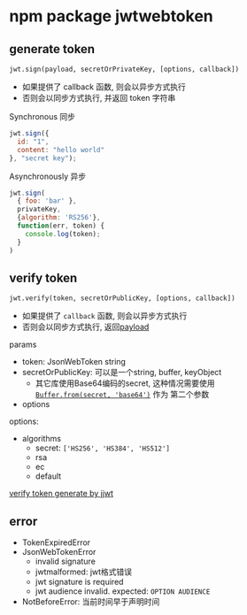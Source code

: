 # npm package jwtwebtoken

## generate token

`jwt.sign(payload, secretOrPrivateKey, [options, callback])`

- 如果提供了 callback 函数, 则会以异步方式执行
- 否则会以同步方式执行, 并返回 token 字符串

Synchronous 同步

```js
jwt.sign({
  id: "1",
  content: "hello world"
}, "secret key");
```

Asynchronously 异步

```js
jwt.sign(
  { foo: 'bar' },
  privateKey,
  {algorithm: 'RS256'},
  function(err, token) {
    console.log(token);
  }
)
```

## verify token

`jwt.verify(token, secretOrPublicKey, [options, callback])`

- 如果提供了 `callback` 函数, 则会以异步方式执行
- 否则会以同步方式执行, 返回[payload](/sorted/Network/Http_Token_JWT.md#payload)

params

- token: JsonWebToken string
- secretOrPublicKey: 可以是一个string, buffer, keyObject
  - 其它库使用Base64编码的secret, 这种情况需要使用[`Buffer.from(secret, 'base64')`](NodeJS_API.md#buffer) 作为 第二个参数
- options

options:

- algorithms
  - secret: `['HS256', 'HS384', 'HS512']` 
  - rsa
  - ec
  - default

[verify token generate by jjwt](/sorted/Code-Snippet/javascript/verify-token-generate-by-jjwt.md)

## error

- TokenExpiredError
- JsonWebTokenError
  - invalid signature
  - jwtmalformed: jwt格式错误
  - jwt signature is required
  - jwt audience invalid. expected: `OPTION AUDIENCE`
- NotBeforeError: 当前时间早于声明时间


